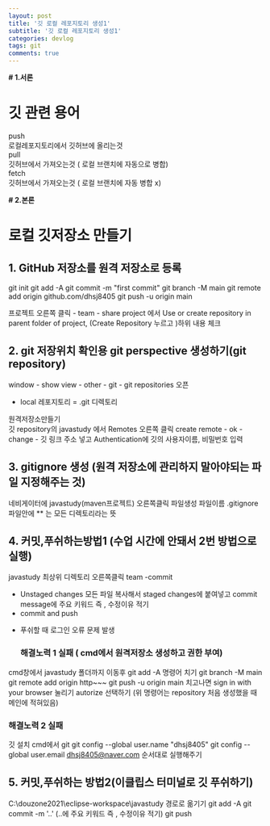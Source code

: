 ```yaml
---
layout: post
title: '깃 로컬 레포지토리 생성1'
subtitle: '깃 로컬 레포지토리 생성1'
categories: devlog
tags: git
comments: true
---
```


**# 1.서론**

#  깃 관련 용어
push  
로컬레포지토리에서 깃허브에 올리는것  
pull  
깃허브에서 가져오는것 ( 로컬 브랜치에 자동으로 병합)  
fetch  
깃허브에서 가져오는것 ( 로컬 브랜치에 자동 병합 x)  

**# 2.본론**



# 로컬 깃저장소 만들기 
 ## 1. GitHub 저장소를 원격 저장소로 등록

git init
git add -A
git commit -m "first commit"
git branch -M main
git remote add origin github.com/dhsj8405
git push -u origin main

프로젝트 오른쪽 클릭 - team - share project 에서 Use or create repository in parent folder of project, (Create Repository 누르고 )하위 내용 체크  
 ## 2. git 저장위치 확인용 git perspective 생성하기(git repository)  
window - show view - other - git - git repositories 오픈
* local 레포지토리 = .git 디렉토리 

원격저장소만들기  
깃 repository의 javastudy 에서 Remotes 오른쪽 클릭 create remote - ok - change - 깃 링크 주소 넣고 Authentication에 깃의 사용자이름, 비밀번호 입력

 ## 3. gitignore 생성 (원격 저장소에 관리하지 말아야되는 파일 지정해주는 것)
네비게이터에 javastudy(maven프로젝트) 오른쪽클릭 파일생성 파일이름 .gitignore 
파일안에 ** 는 모든 디렉토리라는 뜻


 ## 4. 커밋,푸쉬하는방법1 (수업 시간에 안돼서 2번 방법으로 실행)

javastudy 최상위 디렉토리 오른쪽클릭 team -commit
- Unstaged changes 모든 파일 복사해서 staged changes에 붙여넣고
commit message에 주요 키워드 즉 , 수정이유 적기
- commit and push

* 푸쉬할 때 로그인 오류 문제 발생
  ### 해결노력 1 실패 ( cmd에서 원격저장소 생성하고 권한 부여)
cmd창에서 javastudy 폴더까지 이동후
git add -A 명령어 치기
git branch -M main
git remote add origin http~~~
git push -u origin main
치고나면 sign in with your browser 눌리기
autorize 선택하기
(위 명령어는 repository 처음 생성했을 때 메인에 적혀있음)
  ### 해결노력 2 실패
깃 설치
cmd에서 
git
git config --global user.name "dhsj8405"
git config --global user.email dhsj8405@naver.com
순서대로 실행해주기


 ## 5. 커밋,푸쉬하는 방법2(이클립스 터미널로 깃 푸쉬하기)
C:\douzone2021\eclipse-workspace\javastudy 경로로 옮기기
git add -A
git commit -m '..'           (..에 주요 키워드 즉 , 수정이유 적기)
git push